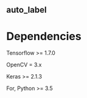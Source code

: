 ## auto_label

# Dependencies
Tensorflow >= 1.7.0

OpenCV = 3.x

Keras >= 2.1.3

For, Python >= 3.5
